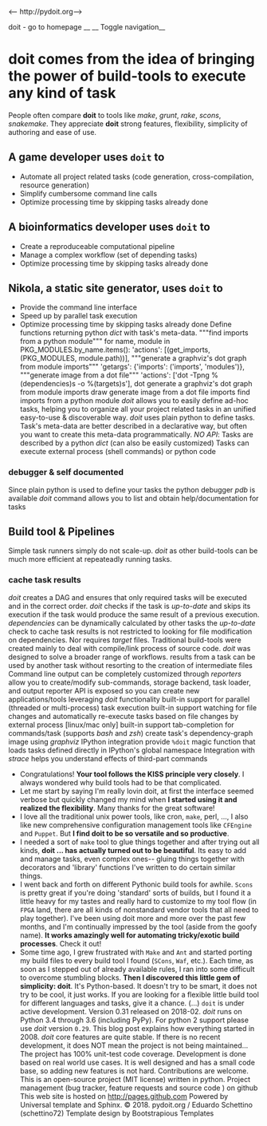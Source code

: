<-- http://pydoit.org-->

doit - go to homepage __ __ Toggle navigation__
# **doit** comes from the idea of bringing the power of **build-tools** to execute any kind of **task**
People often compare **doit** to tools like _make_, _grunt_, _rake_, _scons_, _snakemake_.
They appreciate **doit** strong features, flexibility, simplicity of authoring and ease of use.
## A **game developer** uses `doit` to
* Automate all project related tasks (code generation, cross-compilation, resource generation)
* Simplify cumbersome command line calls
* Optimize processing time by skipping tasks already done
## A **bioinformatics developer** uses `doit` to
* Create a reproduceable computational pipeline
* Manage a complex workflow (set of depending tasks)
* Optimize processing time by skipping tasks already done
## Nikola, a **static site generator**, uses `doit` to
* Provide the command line interface
* Speed up by parallel task execution
* Optimize processing time by skipping tasks already done
Define functions returning python _dict_ with task's meta-data.
"""find imports from a python module"""
for name, module in PKG_MODULES.by_name.items():
'actions': [(get_imports, (PKG_MODULES, module.path))],
"""generate a graphviz's dot graph from module imports"""
'getargs': {'imports': ('imports', 'modules')},
"""generate image from a dot file"""
'actions': ['dot -Tpng %(dependencies)s -o %(targets)s'],
dot       generate a graphviz's dot graph from module imports
draw      generate image from a dot file
imports   find imports from a python module
_doit_ allows you to easily define ad-hoc tasks, helping you to organize all your project related tasks in an unified easy-to-use & discoverable way.
_doit_ uses plain python to define tasks.
Task's meta-data are better described in a declarative way, but often you want to create this meta-data programmatically.
_NO API_: Tasks are described by a python _dict_ (can also be easily customized)
Tasks can execute external process (shell commands) or python code
### debugger & self documented
Since plain python is used to define your tasks the python debugger _pdb_ is available
_doit_ command allows you to list and obtain help/documentation for tasks
## Build tool & Pipelines
Simple task runners simply do not scale-up. _doit_ as other build-tools can be much more efficient at repeateadly running tasks.
### cache task results 
_doit_ creates a DAG and ensures that only required tasks will be executed and in the correct order.
_doit_ checks if the task is _up-to-date_ and skips its execution if the task would produce the same result of a previous execution.
_dependencies_ can be dynamically calculated by other tasks
the _up-to-date_ check to cache task results is not restricted to looking for file modification on dependencies. Nor requires _target_ files.
Traditional build-tools were created mainly to deal with compile/link process of source code. _doit_ was designed to solve a broader range of workflows.
results from a task can be used by another task without resorting to the creation of intermediate files
Command line output can be completely customized through _reporters_
allow you to create/modify sub-commands, storage backend, task loader, and output reporter
API is exposed so you can create new applications/tools leveraging _doit_ functionality
built-in support for parallel (threaded or multi-process) task execution
built-in support watching for file changes and automatically re-execute tasks based on file changes by external process [linux/mac only]
built-in support tab-completion for commands/task (supports _bash_ and _zsh_)
create task's dependency-graph image using _graphviz_
IPython integration provide `%doit` magic function that loads tasks defined directly in IPython's global namespace
Integration with _strace_ helps you understand effects of third-part commands
* Congratulations! **Your tool follows the KISS principle very closely**. I always wondered why build tools had to be that complicated.
* Let me start by saying I'm really lovin doit, at first the interface seemed verbose but quickly changed my mind when **I started using it and realized the flexibility**. Many thanks for the great software!
* I love all the traditional unix power tools, like cron, `make`, perl, ..., I also like new comprehensive configuration management tools like `CFEngine` and `Puppet`. But **I find doit to be so versatile and so productive**.
* I needed a sort of `make` tool to glue things together and after trying out all kinds, **doit ... has actually turned out to be beautiful**. Its easy to add and manage tasks, even complex ones-- gluing things together with decorators and 'library' functions I've written to do certain similar things.
* I went back and forth on different Pythonic build tools for awhile. `Scons` is pretty great if you're doing 'standard' sorts of builds, but I found it a little heavy for my tastes and really hard to customize to my tool flow (in `FPGA` land, there are all kinds of nonstandard vendor tools that all need to play together). I've been using doit more and more over the past few months, and I'm continually impressed by the tool (aside from the goofy name). **It works amazingly well for automating tricky/exotic build processes**. Check it out!
* Some time ago, I grew frustrated with `Make` and `Ant` and started porting my build files to every build tool I found (`SCons`, `Waf`, etc.). Each time, as soon as I stepped out of already available rules, I ran into some difficult to overcome stumbling blocks. **Then I discovered this little gem of simplicity: doit**. It's Python-based. It doesn't try to be smart, it does not try to be cool, it just works. If you are looking for a flexible little build tool for different languages and tasks, give it a chance. (...)
`doit` is under active development. Version 0.31 released on 2018-02.
_doit_ runs on Python 3.4 through 3.6 (including PyPy). For python 2 support please use _doit_ version `0.29`.
This blog post explains how everything started in 2008.
_doit_ core features are quite stable. If there is no recent development, it does NOT mean the project is not being maintained... The project has 100% unit-test code coverage.
Development is done based on real world use cases. It is well designed and has a small code base, so adding new features is not hard. Contributions are welcome.
This is an open-source project (MIT license) written in python. 
Project management (bug tracker, feature requests and source code ) on github
This web site is hosted on http://pages.github.com 
Powered by Universal template and Sphinx.
© 2018. pydoit.org / Eduardo Schettino (schettino72)
Template design by Bootstrapious Templates